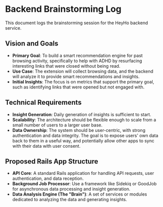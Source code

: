 # Backend Brainstorming Log

This document logs the brainstorming session for the HeyHo backend service.

## Vision and Goals

*   **Primary Goal**: To build a smart recommendation engine for past browsing activity, specifically to help with ADHD by resurfacing interesting links that were closed without being read.
*   **Use Case**: The extension will collect browsing data, and the backend will analyze it to provide smart recommendations and insights.
*   **Initial Insights**: The focus is on metrics that support the primary goal, such as identifying links that were opened but not engaged with.

## Technical Requirements

*   **Insight Generation**: Daily generation of insights is sufficient to start.
*   **Scalability**: The architecture should be flexible enough to scale from a small number of users to a larger user base.
*   **Data Ownership**: The system should be user-centric, with strong authentication and data integrity. The goal is to expose users' own data back to them in a useful way, and potentially allow other apps to sync with their data with user consent.

## Proposed Rails App Structure

*   **API Core**: A standard Rails application for handling API requests, user authentication, and data reception.
*   **Background Job Processor**: Use a framework like Sidekiq or GoodJob for asynchronous data processing and insight generation.
*   **Data Analysis Engine (The "Brain")**: A set of services or modules dedicated to analyzing the data and generating insights.
